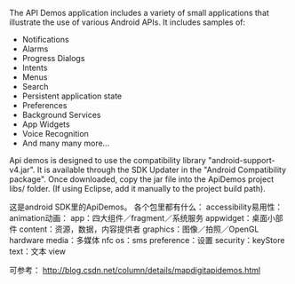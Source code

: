 The API Demos application includes a variety of small applications 
that illustrate the use of various Android APIs. It includes samples of:
  - Notifications
  - Alarms
  - Progress Dialogs
  - Intents
  - Menus
  - Search
  - Persistent application state
  - Preferences
  - Background Services
  - App Widgets
  - Voice Recognition
  - And many many more...

Api demos is designed to use the compatibility library "android-support-v4.jar".
It is available through the SDK Updater in the "Android Compatibility package".
Once downloaded, copy the jar file into the ApiDemos project libs/ folder.
(If using Eclipse, add it manually to the project build path).

这是android SDK里的ApiDemos。
各个包里都有什么：
accessibility易用性：
animation动画：
app：四大组件／fragment／系统服务
appwidget：桌面小部件
content：资源，数据，内容提供者
graphics：图像／拍照／OpenGL
hardware
media：多媒体
nfc
os：sms
preference：设置
security：keyStore
text：文本
view

可参考：
http://blog.csdn.net/column/details/mapdigitapidemos.html